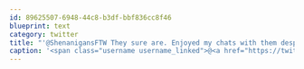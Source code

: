 ```yaml
---
id: 89625507-6948-44c8-b3df-bbf836cc8f46
blueprint: text
category: twitter
title: "'@ShenanigansFTW They sure are. Enjoyed my chats with them despite it not working out."
caption: '<span class="username username_linked">@<a href="https://twitter.com/ShenanigansFTW" title="Tiffany">ShenanigansFTW</a></span> They sure are. Enjoyed my chats with them despite it not working out.'
---
```

